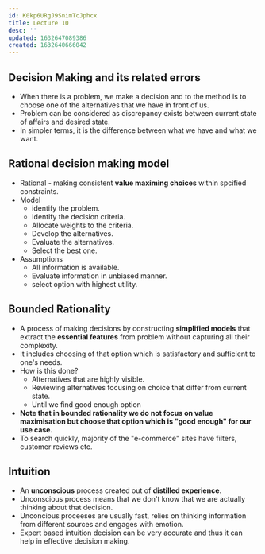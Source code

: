 ```yaml
---
id: K0kp6URgJ9SnimTcJphcx
title: Lecture 10
desc: ''
updated: 1632647089386
created: 1632640666042
---
```


## Decision Making and its related errors

- When there is a problem, we make a decision and to the method is to choose one of the alternatives that we have in front of us.
- Problem can be considered as discrepancy exists between current state of affairs and desired state.
- In simpler terms, it is the difference between what we have and what we want.

## Rational decision making model

- Rational - making consistent **value maximing choices** within spcified constraints.
- Model
  - identify the problem.
  - Identify the decision criteria.
  - Allocate weights to the criteria.
  - Develop the alternatives.
  - Evaluate the alternatives.
  - Select the best one.
- Assumptions
  - All information is available.
  - Evaluate information in unbiased manner.
  - select option with highest utility.

## Bounded Rationality

- A process of making decisions by constructing **simplified models** that extract the **essential features** from problem without capturing all their complexity.
- It includes choosing of that option which is satisfactory and sufficient to one's needs.
- How is this done?
  - Alternatives that are highly visible.
  - Reviewing alternatives focusing on choice that differ from current state.
  - Until we find good enough option
- **Note that in bounded rationality we do not focus on value maximisation but choose that option which is "good enough" for our use case.**
- To search quickly, majority of the "e-commerce" sites have filters, customer reviews etc.

## Intuition

- An **unconscious** process created out of **distilled experience**.
- Unconscious process means that we don't know that we are actually thinking about that decision.
- Unconcious proceeses are usually fast, relies on thinking information from different sources and engages with emotion.
- Expert based intuition decision can be very accurate and thus it can help in effective decision making.


